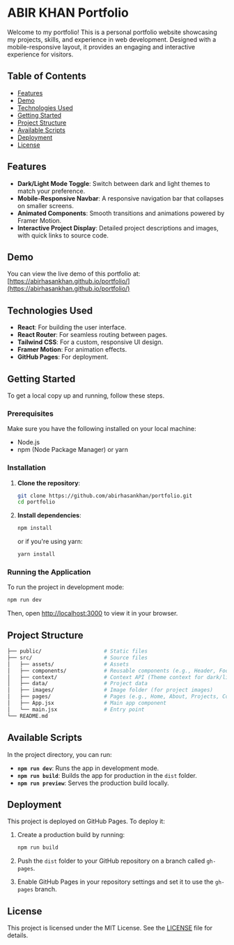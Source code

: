# ABIR KHAN Portfolio

Welcome to my portfolio! This is a personal portfolio website showcasing my projects, skills, and experience in web development. Designed with a mobile-responsive layout, it provides an engaging and interactive experience for visitors.

## Table of Contents

- [Features](#features)
- [Demo](#demo)
- [Technologies Used](#technologies-used)
- [Getting Started](#getting-started)
- [Project Structure](#project-structure)
- [Available Scripts](#available-scripts)
- [Deployment](#deployment)
- [License](#license)
  
## Features

- **Dark/Light Mode Toggle**: Switch between dark and light themes to match your preference.
- **Mobile-Responsive Navbar**: A responsive navigation bar that collapses on smaller screens.
- **Animated Components**: Smooth transitions and animations powered by Framer Motion.
- **Interactive Project Display**: Detailed project descriptions and images, with quick links to source code.

## Demo

You can view the live demo of this portfolio at: [https://abirhasankhan.github.io/portfolio/](https://abirhasankhan.github.io/portfolio/)

## Technologies Used

- **React**: For building the user interface.
- **React Router**: For seamless routing between pages.
- **Tailwind CSS**: For a custom, responsive UI design.
- **Framer Motion**: For animation effects.
- **GitHub Pages**: For deployment.

## Getting Started

To get a local copy up and running, follow these steps.

### Prerequisites

Make sure you have the following installed on your local machine:
- Node.js
- npm (Node Package Manager) or yarn

### Installation

1. **Clone the repository**:
   ```bash
   git clone https://github.com/abirhasankhan/portfolio.git
   cd portfolio
   ```

2. **Install dependencies**:
   ```bash
   npm install
   ```
   or if you're using yarn:
   ```bash
   yarn install
   ```

### Running the Application

To run the project in development mode:
```bash
npm run dev
```

Then, open [http://localhost:3000](http://localhost:3000) to view it in your browser.

## Project Structure

```bash
├── public/                    # Static files
├── src/                       # Source files
│   ├── assets/                # Assets
│   ├── components/            # Reusable components (e.g., Header, Footer, Postcard)
│   ├── context/               # Context API (Theme context for dark/light mode)
│   ├── data/                  # Project data
│   ├── images/                # Image folder (for project images)
│   ├── pages/                 # Pages (e.g., Home, About, Projects, Contact)
│   ├── App.jsx                # Main app component
│   └── main.jsx               # Entry point
└── README.md
```

## Available Scripts

In the project directory, you can run:

- **`npm run dev`**: Runs the app in development mode.
- **`npm run build`**: Builds the app for production in the `dist` folder.
- **`npm run preview`**: Serves the production build locally.

## Deployment

This project is deployed on GitHub Pages. To deploy it:

1. Create a production build by running:
   ```bash
   npm run build
   ```

2. Push the `dist` folder to your GitHub repository on a branch called `gh-pages`.

3. Enable GitHub Pages in your repository settings and set it to use the `gh-pages` branch.

## License

This project is licensed under the MIT License. See the [LICENSE](LICENSE) file for details.


